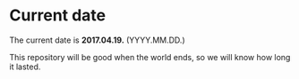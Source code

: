 # Current date

The current date is **2017.04.19.** (YYYY.MM.DD.)

This repository will be good when the world ends, so we will know how long it lasted.